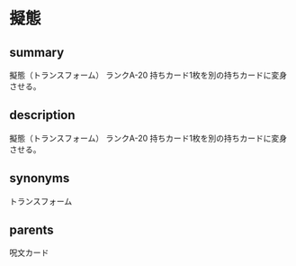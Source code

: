 # 擬態

## summary
擬態（トランスフォーム）
ランクA-20
持ちカード1枚を別の持ちカードに変身させる。
## description
擬態（トランスフォーム）
ランクA-20
持ちカード1枚を別の持ちカードに変身させる。
## synonyms
トランスフォーム
## parents
呪文カード
